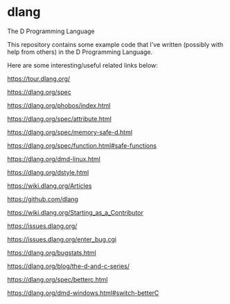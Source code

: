 # dlang
The D Programming Language

This repository contains some example code that I've written (possibly with help from others) in the D Programming Language.

Here are some interesting/useful related links below:

https://tour.dlang.org/

https://dlang.org/spec

https://dlang.org/phobos/index.html

https://dlang.org/spec/attribute.html

https://dlang.org/spec/memory-safe-d.html

https://dlang.org/spec/function.html#safe-functions

https://dlang.org/dmd-linux.html

https://dlang.org/dstyle.html

https://wiki.dlang.org/Articles

https://github.com/dlang

https://wiki.dlang.org/Starting_as_a_Contributor

https://issues.dlang.org/

https://issues.dlang.org/enter_bug.cgi

https://dlang.org/bugstats.html
 
https://dlang.org/blog/the-d-and-c-series/

https://dlang.org/spec/betterc.html

https://dlang.org/dmd-windows.html#switch-betterC
 
